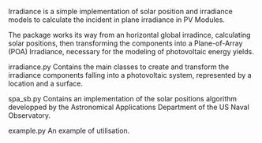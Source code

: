 Irradiance is a simple implementation of solar position and irradiance models to calculate the incident in plane irradiance in PV Modules.

The package works its way from an horizontal global irradince, calculating solar positions, then transforming the components into a Plane-of-Array (POA) Irradiance, necessary for the modeling of photovoltaic energy yields.

irradiance.py
Contains the main classes to create and transform the irradiance components falling into a photovoltaic system, represented by a location and a surface.

spa_sb.py
Contains an implementation of the solar positions algorithm developped by the Astronomical Applications Department of the US Naval Observatory.

example.py
An example of utilisation.
